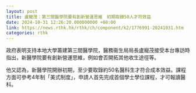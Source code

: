 ```yaml
---
layout: post
title: 盧寵茂：第三間醫學院要有創新營運思維　初期取錄50人才符效益
date: 2024-10-31 12:26:20.000000000 +08:00
link: https://news.rthk.hk/rthk/ch/component/k2/1776991-20241031.htm
categories: rthk
---
```


政府表明支持本地大學籌建第三間醫學院，醫務衞生局局長盧寵茂接受本台專訪時指出，新醫學院要有創新營運思維，例如會否開拓其他收生途徑等。

他又認為，新醫學院開辦初期，至少要取錄約50名醫科生才符合成本效益。課程方面可參考4年制「美式制度」，申請人首先完成首個學士學位課程，才可報讀醫科。
